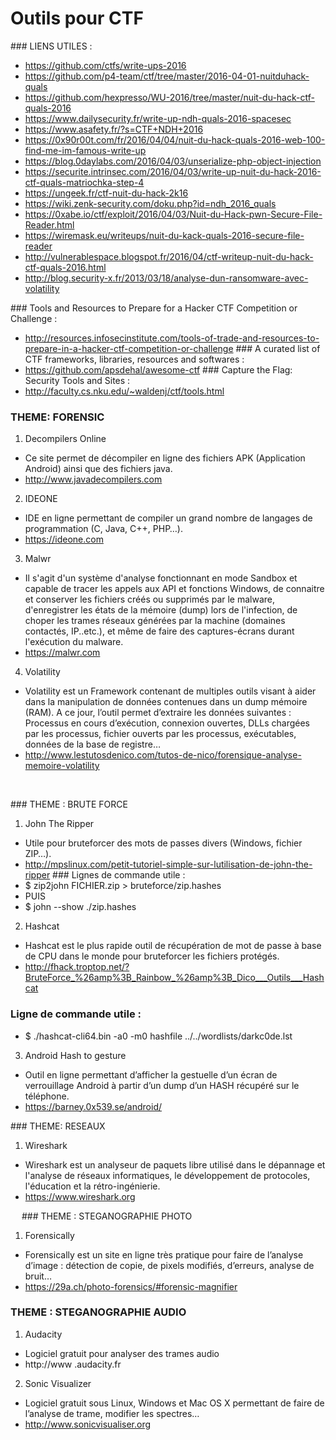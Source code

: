 Outils pour CTF
===============

### LIENS UTILES :
 - https://github.com/ctfs/write-ups-2016
 - https://github.com/p4-team/ctf/tree/master/2016-04-01-nuitduhack-quals
 - https://github.com/hexpresso/WU-2016/tree/master/nuit-du-hack-ctf-quals-2016
 - https://www.dailysecurity.fr/write-up-ndh-quals-2016-spacesec
 - https://www.asafety.fr/?s=CTF+NDH+2016
 - https://0x90r00t.com/fr/2016/04/04/nuit-du-hack-quals-2016-web-100-find-me-im-famous-write-up
 - https://blog.0daylabs.com/2016/04/03/unserialize-php-object-injection
 - https://securite.intrinsec.com/2016/04/03/write-up-nuit-du-hack-2016-ctf-quals-matriochka-step-4
 - https://ungeek.fr/ctf-nuit-du-hack-2k16
 - https://wiki.zenk-security.com/doku.php?id=ndh_2016_quals
 - https://0xabe.io/ctf/exploit/2016/04/03/Nuit-du-Hack-pwn-Secure-File-Reader.html
 - https://wiremask.eu/writeups/nuit-du-kack-quals-2016-secure-file-reader
 - http://vulnerablespace.blogspot.fr/2016/04/ctf-writeup-nuit-du-hack-ctf-quals-2016.html
 - http://blog.security-x.fr/2013/03/18/analyse-dun-ransomware-avec-volatility

### Tools and Resources to Prepare for a Hacker CTF Competition or Challenge :
  - http://resources.infosecinstitute.com/tools-of-trade-and-resources-to-prepare-in-a-hacker-ctf-competition-or-challenge
### A curated list of CTF frameworks, libraries, resources and softwares :
 - https://github.com/apsdehal/awesome-ctf 
### Capture the Flag: Security Tools and Sites :
 - http://faculty.cs.nku.edu/~waldenj/ctf/tools.html
 

### THEME: FORENSIC
1. Decompilers Online
 - Ce site permet de décompiler en ligne des fichiers APK (Application Android) ainsi que des fichiers java.
 - http://www.javadecompilers.com
2. IDEONE
 - IDE en ligne permettant de compiler un grand nombre de langages de programmation (C, Java, C++, PHP…).
 - https://ideone.com
3. Malwr
 - Il s'agit d'un système d'analyse fonctionnant en mode Sandbox et capable de tracer les appels aux API et fonctions Windows, de connaitre et conserver les fichiers créés ou supprimés par le malware, d'enregistrer les états de la mémoire (dump) lors de l'infection, de choper les trames réseaux générées par la machine (domaines contactés, IP..etc.), et même de faire des captures-écrans durant l'exécution du malware.
  - https://malwr.com
4. Volatility
  - Volatility est un Framework contenant de multiples outils visant à aider dans la manipulation de données contenues dans un dump mémoire (RAM). A ce jour, l’outil permet d’extraire les données suivantes : Processus en cours d’exécution, connexion ouvertes, DLLs chargées par les processus, fichier ouverts par les processus, exécutables, données de la base de registre…
  - http://www.lestutosdenico.com/tutos-de-nico/forensique-analyse-memoire-volatility

 

### THEME : BRUTE FORCE
1. John The Ripper
  - Utile pour bruteforcer des mots de passes divers (Windows, fichier ZIP…).
  - http://mpslinux.com/petit-tutoriel-simple-sur-lutilisation-de-john-the-ripper
### Lignes de commande utile :
  - $ zip2john FICHIER.zip > bruteforce/zip.hashes
  - PUIS
  - $ john --show ./zip.hashes
2. Hashcat
  - Hashcat est le plus rapide outil de récupération de mot de passe à base de CPU dans le monde pour bruteforcer les fichiers protégés.
  - http://fhack.troptop.net/?BruteForce_%26amp%3B_Rainbow_%26amp%3B_Dico___Outils___Hashcat
### Ligne de commande utile :
  - $ ./hashcat-cli64.bin -a0  -m0 hashfile ../../wordlists/darkc0de.lst
3. Android Hash to gesture
  - Outil en ligne permettant d’afficher la gestuelle d’un écran de verrouillage Android à partir d’un dump d’un HASH récupéré sur le téléphone.
  - https://barney.0x539.se/android/

### THEME: RESEAUX
1. Wireshark
  - Wireshark est un analyseur de paquets libre utilisé dans le dépannage et l'analyse de réseaux informatiques, le développement de protocoles, l'éducation et la rétro-ingénierie.
  - https://www.wireshark.org

 
### THEME : STEGANOGRAPHIE PHOTO
1. Forensically
  - Forensically est un site en ligne très pratique pour faire de l’analyse d’image : détection de copie, de pixels modifiés, d’erreurs, analyse de bruit…
  - https://29a.ch/photo-forensics/#forensic-magnifier

### THEME : STEGANOGRAPHIE AUDIO
1. Audacity
  - Logiciel gratuit pour analyser des trames audio
  - http://www .audacity.fr
2. Sonic Visualizer
  - Logiciel gratuit sous Linux, Windows et Mac OS X permettant de faire de l’analyse de trame, modifier les spectres…
  - http://www.sonicvisualiser.org

